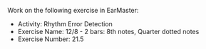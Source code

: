 Work on the following exercise in EarMaster:
- Activity: Rhythm Error Detection
- Exercise Name: 12/8 - 2 bars: 8th notes, Quarter dotted notes
- Exercise Number: 21.5
